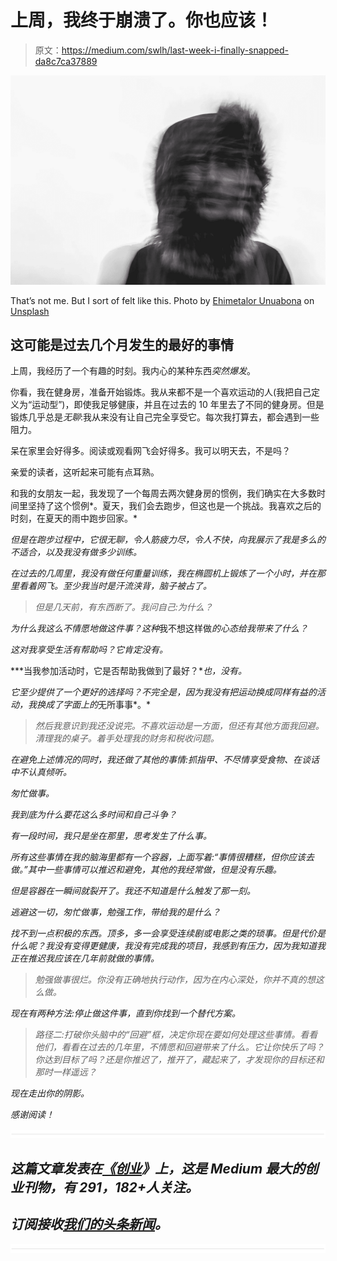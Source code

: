 # 上周，我终于崩溃了。你也应该！

> 原文：<https://medium.com/swlh/last-week-i-finally-snapped-da8c7ca37889>

![](img/7a230883461e42f71f86df8c42155810.png)

That’s not me. But I sort of felt like this. Photo by [Ehimetalor Unuabona](https://unsplash.com/photos/pTUCMqXCOrk?utm_source=unsplash&utm_medium=referral&utm_content=creditCopyText) on [Unsplash](https://unsplash.com/search/photos/crazy?utm_source=unsplash&utm_medium=referral&utm_content=creditCopyText)

## 这可能是过去几个月发生的最好的事情

上周，我经历了一个有趣的时刻。我内心的某种东西*突然爆发*。

你看，我在健身房，准备开始锻炼。我从来都不是一个喜欢运动的人(我把自己定义为“运动型”)，即使我足够健康，并且在过去的 10 年里去了不同的健身房。但是锻炼几乎总是*无聊*:我从来没有让自己完全享受它。每次我打算去，都会遇到一些阻力。

呆在家里会好得多。阅读或观看网飞会好得多。我可以明天去，不是吗？

亲爱的读者，这听起来可能有点耳熟。

和我的女朋友一起，我发现了一个每周去两次健身房的惯例，我们确实在大多数时间里坚持了这个惯例*。夏天，我们会去跑步，但这也是一个挑战。我喜欢之后的时刻，在夏天的雨中跑步回家。*

*但是在跑步过程中，它很无聊，令人筋疲力尽，令人不快，向我展示了我是多么的不适合，以及我没有做多少训练。*

*在过去的几周里，我没有做任何重量训练，我在椭圆机上锻炼了一个小时，并在那里看着网飞。至少我当时是汗流浃背，脑子被占了。*

> *但是几天前，有东西断了。我问自己:为什么？*

*为什么我这么不情愿地做这件事？这种*我不想这样做*的心态给我带来了什么？*

*这对我享受生活有帮助吗？它肯定没有。*

***当我参加活动时，它是否帮助我做到了最好？**也，没有。*

*它至少提供了一个更好的选择吗？不完全是，因为我没有把运动换成同样有益的活动，我换成了字面上的*无所事事*。*

> *然后我意识到我还没说完。不喜欢运动是一方面，但还有其他方面我回避。清理我的桌子。着手处理我的财务和税收问题。*

*在避免上述情况的同时，我还做了其他的事情:抓指甲、不尽情享受食物、在谈话中不认真倾听。*

*匆忙做事。*

*我到底为什么要花这么多时间和自己斗争？*

*有一段时间，我只是坐在那里，思考发生了什么事。*

*所有这些事情在我的脑海里都有一个容器，上面写着:“事情很糟糕，但你应该去做。”其中一些事情可以推迟和避免，其他的我经常做，但是没有乐趣。*

*但是容器在一瞬间就裂开了。我还不知道是什么触发了那一刻。*

*逃避这一切，匆忙做事，勉强工作，带给我的是什么？*

*找不到一点积极的东西。顶多，多一会享受连续剧或电影之类的琐事。但是代价是什么呢？我没有变得更健康，我没有完成我的项目，我感到有压力，因为我知道我正在推迟我应该在几年前就做的事情。*

> *勉强做事很烂。你没有正确地执行动作，因为在内心深处，你并不真的想这么做。*

*现在有两种方法:停止做这件事，直到你找到一个替代方案。*

> *路径二:打破你头脑中的“回避”框，决定你现在要如何处理这些事情。看看他们，看看在过去的几年里，不情愿和回避带来了什么。它让你快乐了吗？你达到目标了吗？还是你推迟了，推开了，藏起来了，才发现你的目标还和那时一样遥远？*

*现在走出你的阴影。*

*感谢阅读！*

*![](img/731acf26f5d44fdc58d99a6388fe935d.png)*

## *这篇文章发表在[《创业](https://medium.com/swlh)》上，这是 Medium 最大的创业刊物，有 291，182+人关注。*

## *订阅接收[我们的头条新闻](http://growthsupply.com/the-startup-newsletter/)。*

*![](img/731acf26f5d44fdc58d99a6388fe935d.png)*
